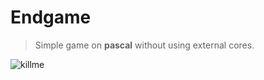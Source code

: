 # Endgame
> Simple game on **pascal** without using external cores.

![killme](https://sun9-54.userapi.com/impf/c-qYN7lKe0h0fzBoNgMkSnCXqi65zXlEppTPvg/jijRHoSaDBk.jpg?size=805x337&quality=96&proxy=1&sign=fd3e6ba3189385e615985643ea732d61&type=album)
